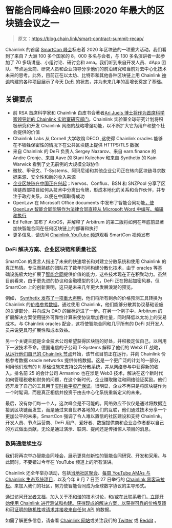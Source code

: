 # 智能合同峰会#0 回顾:2020 年最大的区块链会议之一

> 原文：<https://blog.chain.link/smart-contract-summit-recap/>



Chainlink 的首届 [SmartCon 峰会](https://smartcontractsummit.io/)标志着 2020 年区块链的一项重大活动。我们看到了来自 7 大洲 100 多个国家的 8，000 多名与会者，与 130 多名演讲者一起参加了 70 多场讲座、小组讨论、研讨会和 ama。我们听到来自开发人员、dApp 团队、节点运营商、研究人员和企业领导分享他们的前沿研究和当前对去中心化技术未来的思考。此外，目前正在以太坊、比特币和其他各种区块链上用 Chainlink [神谕](https://chain.link/education/blockchain-oracles)构建的各种项目展示了今天 [DeFi](https://chain.link/education/defi) 的状态，并为未来几年的高增长奠定了基础。

## 关键要点

*   前 RSA 首席科学家和 Chainlink 白皮书合著者[Ari Juels 博士将作为首席科学家领导新的 Chainlink 实验室研究部门](https://www.forbes.com/sites/benjessel/2020/08/29/chainlinks-new-acquisition-from-cornell-university-could-transform-blockchain-for-good/#7d4eaaea162b)。Chainlink 实验室全球研究计划将积极研究和开发 Chainlink 网络的战略增强功能，以不断扩大它为用户和整个社会提供的价值
*   Chainlink Labs 从 Cornell 大学收购 DECO ,这使得 Chainlink oracles 能够在不牺牲保密性的情况下在公共区块链上提供 HTTPS/TLS 数据
*   来自 Chainlink 的 DeFi 负责人 Sergey Nazarov、来自 earn.finance 的 Andre Cronje、来自 Aave 的 Stani Kulechov 和来自 Synthetix 的 Kain Warwick 看到了史无前例的大规模全球协作
*   微软、甲骨文、T-Systems、阿玛尼诺和其他企业公司正在转向区块链寻求数据来源、安全性和新的收入来源
*   [企业区块链在中国正在兴起](https://youtu.be/zVg_WCTdjDM)；Nervos、Conflux、BSN 和 SNZPool 分享了区块链西部项目如何从技术中分离出令牌，形成本地化的关系和合作伙伴，并专注于政府关系，以便在中国取得成功
*   OpenLaw 在 Microsoft Office documents 中发布了智能合同功能[，使 OpenLaw 智能合同能够作为法律合同直接从 Microsoft Word 中编写、编辑和执行](https://twitter.com/awrigh01/status/1299338807960113155?s=20)
*   Ed Felten 宣布了 ArbOS，并解释了 Arbitrum 的第二版将如何在年底前显著加快智能合同在任何区块链上的部署和执行
*   更多信息，请访问 [Chainlink YouTube 频道](https://www.youtube.com/channel/UCnjkrlqaWEBSnKZQ71gdyFA)观看 SmartCon 视频发布

### DeFi 解决方案、企业区块链和质量社区

SmartCon 的发言人指出了未来的快速增长和对建立分散系统和使用 Chainlink 的真正热情。专注而熟练的团队花了数年时间构建分散化技术，由于 oracles 等基础设施极大地扩展了[智能合同](https://chain.link/education/smart-contracts)提供价值的能力，这些技术现在正在积聚动力。虽然目前看来，由于更先进的协议和金融模型的引入，DeFi 正在掀起加密风暴，但 SmartCon 上的创新表明，这只是未来几年更大发展浪潮的预览。

例如， [Synthetix 发布了一项重大声明](https://blog.synthetix.io/all-synths-are-now-powered-by-chainlink-decentralised-oracles/)，他们将所有剩余的价格预测工具转换为 Chainlink 的[价格参考数据](https://feeds.chain.link/)。通过使用 Chainlink，他们能够分散其协议基础设施的关键部分，并向成为 DAO 的目标迈进了一步。在另一个例子中，Arbitrum 的扩展解决方案使用链外可靠性计算来使协议增加吞吐量，同时降低以太坊上的交易成本。与 Chainlink oracles 配合，这将使智能合同和几乎所有的 DeFi 对开发人员来说更具可扩展性和成本效益。

另一个关键主题是企业技术公司希望获得区块链的好处，并积极定位自己，以利用下一波技术革命。德国电信的子公司 T-Systems 解释了他们的 Web3 IT 战略，[从运行他们自己的 Chainlink 节点](https://cointelegraph.com/news/deutsche-telekoms-t-systems-is-now-a-chainlink-node-operator)开始，该节点目前正在运行，并向 Chainlink 价格参考数据 oracle networks 提供价格数据。这是一个更广泛的计划的一部分，利用他们现有的 It 基础设施来支持公共分散系统，并从网络参与中获得新的收入。排名前 25 的会计公司 Armanino 也在涉足 Web3 技术，解决在这个新时代如何管理税收和财务的问题，在这个新时代，企业赚取赌注和网络验证奖励。他们还开发了自己的工具用于[实时数字资产保证](https://www.armaninollp.com/about/press-releases/press-releases/trustexplorer-brings-enterprise-grade-trust-to-blockchain/)。很明显，企业不再只是将区块链作为一个时髦词，而是真正相信并投资于由去中心化系统重新定义的未来。

最后，没有你们每一个人，这次峰会是不可能的。网络效应不仅仅是通过将数据连接到区块链而发生，而是通过来自世界各地的人们的互联，他们通过技术分享一个更加公平的未来。SmartCon 强调了令人难以置信的社区建设和支持 Chainlink。开发人员、节点运营商、DeFi 用户、爱好者、数据提供商和企业合作者都以自己的方式做出贡献，无论是通过演示、联网、提问还是传播惊人项目的消息。

### 数码通继续生存

我们将再次举办智能合同峰会，展示更具创新性的智能合同研究、开发和采用。与此同时，不要错过今年在 YouTube 频道上的所有演讲。

Chainlink 还全年举办活动，包括[当地社区聚会](https://events.chain.link/)、[每周 YouTube AMAs 与 Chainlink 生态系统项目](https://www.youtube.com/watch?v=xWZQKrT0lWI&list=PLVP9aGDn-X0QIFUn7U2FgNqv-p4mX_ZNb)，以及今年 9 月 7 日至 27 日举行的 [Chainlink 黑客马拉松](https://hack.chain.link/)。来加入我们的社区，努力使智能合同成为全球数字协议的主导形式。

通过访问[开发者文档](https://docs.chain.link/docs/getting-started)，加入关于[不和谐](https://discordapp.com/invite/aSK4zew)的技术讨论，和/或在此联系我们[，立即开始使用 Chainlink 进行测试和构建。获得现成的解决方案，以获得可靠的](https://chainlink.typeform.com/to/gEwrPO)[价格反馈](https://feeds.chain.link/)和[可证明的随机性](https://blog.chain.link/chainlink-vrf-on-chain-verifiable-randomness/)或[请求并接收来自任何 API](https://blog.chain.link/apis-smart-contracts-and-how-to-connect-them/) 的数据。

如需了解更多信息，请查看 [Chainlink 网站](https://chain.link/)或关注我们的 [Twitter](https://slack-redir.net/link?url=https%3A%2F%2Ftwitter.com%2Fchainlink) 或 [Reddit](https://slack-redir.net/link?url=https%3A%2F%2Fwww.reddit.com%2Fr%2FChainlink%2F) 。

